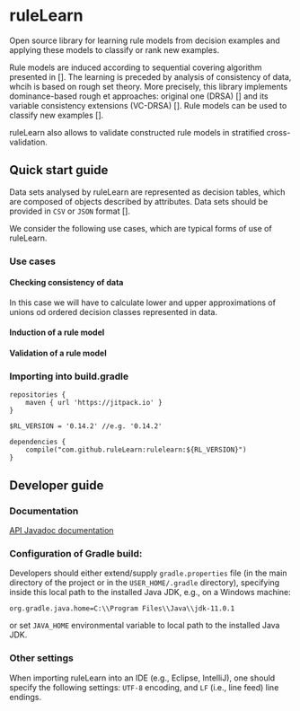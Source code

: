 # ruleLearn
Open source library for learning rule models from decision examples and applying these models to classify or rank new examples. 

Rule models are induced according to sequential covering algorithm presented in []. The learning is preceded by analysis of consistency of data, whcih is based on rough set theory. More precisely, this library implements dominance-based rough et approaches: original one (DRSA) [] and its variable consistency extensions (VC-DRSA) []. Rule models can be used to classify new examples [].

ruleLearn also allows to validate constructed rule models in stratified cross-validation.

## Quick start guide
Data sets analysed by ruleLearn are represented as decision tables, which are composed of objects described by attributes. Data sets should be provided in `CSV` or `JSON` format []. 

We consider the following use cases, which are typical forms of use of ruleLearn.

### Use cases

#### Checking consistency of data
In this case we will have to calculate lower and upper approximations of unions od ordered decision classes represented in data. 

#### Induction of a rule model


#### Validation of a rule model

### Importing into build.gradle
```
repositories {
    maven { url 'https://jitpack.io' }
}

$RL_VERSION = '0.14.2' //e.g. '0.14.2'

dependencies {
    compile("com.github.ruleLearn:rulelearn:${RL_VERSION}")
}
```

## Developer guide

### Documentation
[API Javadoc documentation](https://javadoc.jitpack.io/com/github/rulelearn/ruleLearn/latest/javadoc/)

### Configuration of Gradle build:
Developers should either extend/supply `gradle.properties` file (in the main directory of the project
or in the `USER_HOME/.gradle` directory), specifying inside this local path to the installed Java JDK,
e.g., on a Windows machine:

`org.gradle.java.home=C:\\Program Files\\Java\\jdk-11.0.1`

or set `JAVA_HOME` environmental variable to local path to the installed Java JDK.

### Other settings
When importing ruleLearn into an IDE (e.g., Eclipse, IntelliJ), one should specify the following settings: `UTF-8` encoding, and `LF` (i.e., line feed) line endings.
